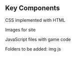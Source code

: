 ## Key Components

CSS implemented with HTML

Images for site

JavaScript files with game code

Folders to be added:
img
js
